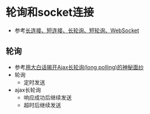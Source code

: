 # 轮询和socket连接
* 参考[长连接、短连接、长轮询、短轮询、WebSocket](https://www.jianshu.com/p/b1e3863f6b9d)

## 轮询
* 参考[用大白话揭开Ajax长轮询(long polling)的神秘面纱](https://segmentfault.com/a/1190000005032908)
* 轮询
    * 定时发送
* ajax长轮询
    * 响应成功后继续发送
	* 超时后继续发送